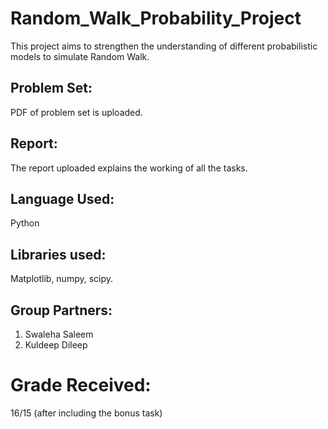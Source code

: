 # Random_Walk_Probability_Project

This project aims to strengthen the understanding of different probabilistic models to simulate Random Walk.

## Problem Set:

PDF of problem set is uploaded.

## Report:

The report uploaded explains the working of all the tasks.

## Language Used:

Python

## Libraries used:

Matplotlib, numpy, scipy.

## Group Partners:

1) Swaleha Saleem
2) Kuldeep Dileep

# Grade Received:

16/15 (after including the bonus task)

